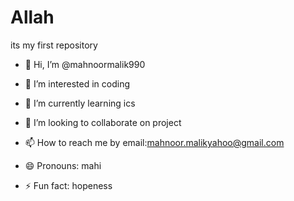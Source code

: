 # Allah
its my first repository
- 👋 Hi, I’m @mahnoormalik990

- 👀 I’m interested in coding

- 🌱 I’m currently learning ics

- 💞️ I’m looking to collaborate on project

- 📫 How to reach me by email:mahnoor.malikyahoo@gmail.com

- 😄 Pronouns: mahi

- ⚡ Fun fact: hopeness
